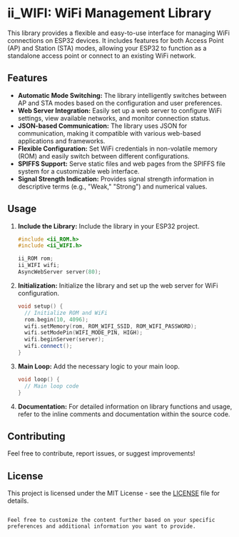 # ii_WIFI: WiFi Management Library

This library provides a flexible and easy-to-use interface for managing WiFi connections on ESP32 devices. It includes features for both Access Point (AP) and Station (STA) modes, allowing your ESP32 to function as a standalone access point or connect to an existing WiFi network.

## Features

- **Automatic Mode Switching:** The library intelligently switches between AP and STA modes based on the configuration and user preferences.
- **Web Server Integration:** Easily set up a web server to configure WiFi settings, view available networks, and monitor connection status.
- **JSON-based Communication:** The library uses JSON for communication, making it compatible with various web-based applications and frameworks.
- **Flexible Configuration:** Set WiFi credentials in non-volatile memory (ROM) and easily switch between different configurations.
- **SPIFFS Support:** Serve static files and web pages from the SPIFFS file system for a customizable web interface.
- **Signal Strength Indication:** Provides signal strength information in descriptive terms (e.g., "Weak," "Strong") and numerical values.

## Usage

1. **Include the Library:**
   Include the library in your ESP32 project.

   ```cpp
   #include <ii_ROM.h>
   #include <ii_WIFI.h>

   ii_ROM rom;
   ii_WIFI wifi;
   AsyncWebServer server(80);
   ```

2. **Initialization:**
   Initialize the library and set up the web server for WiFi configuration.

   ```cpp
   void setup() {
     // Initialize ROM and WiFi
     rom.begin(10, 4096);
     wifi.setMemory(rom, ROM_WIFI_SSID, ROM_WIFI_PASSWORD);
     wifi.setModePin(WIFI_MODE_PIN, HIGH);
     wifi.beginServer(server);
     wifi.connect();
   }
   ```

3. **Main Loop:**
   Add the necessary logic to your main loop.

   ```cpp
   void loop() {
     // Main loop code
   }
   ```

4. **Documentation:**
   For detailed information on library functions and usage, refer to the inline comments and documentation within the source code.

## Contributing

Feel free to contribute, report issues, or suggest improvements!

## License

This project is licensed under the MIT License - see the [LICENSE](LICENSE) file for details.
```

Feel free to customize the content further based on your specific preferences and additional information you want to provide.